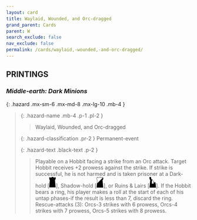 ```yaml
---
layout: card
title: Waylaid, Wounded, and Orc-dragged
grand_parent: Cards
parent: W
search_exclude: false
nav_exclude: false
permalink: /cards/waylaid,-wounded,-and-orc-dragged/
---
```


## PRINTINGS


### _Middle-earth: Dark Minions_

{: .hazard .mx-sm-6 .mx-md-8 .mx-lg-10 .mb-4 }
> {: .hazard-name .mb-4 .p-1 .pl-2 }
> > <div class="hazard-mp"></div>
> > <div class="card-name">Waylaid, Wounded, and Orc-dragged</div>
>
> {: .hazard-classification .pr-2 }
> Permanent-event
>
> {: .hazard-text .black-text .p-2 }
> > Playable on a Hobbit facing a strike from an Orc attack. Target Hobbit receives +2 prowess against the strike. If strike is successful, he is not harmed and is taken prisoner at a Dark-hold \[![](/assets/images/dark-hold.svg)], Shadow-hold \[![](/assets/images/shadow-hold.svg)], or Ruins & Lairs \[![](/assets/images/ruinlair.svg)]. If the Hobbit bears a ring, his player makes a roll at the start of each of his untap phases-if the result is less than 7, discard the ring. Rescue-attacks (3): Orcs-3 strikes with 6 prowess, Orcs-4 strikes with 7 prowess, Orcs-5 strikes with 8 prowess. 
>
